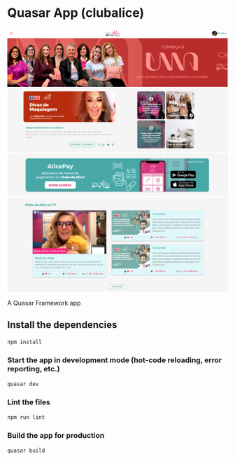 # Quasar App (clubalice)

![./src/assets/img01.png](./src/assets/img01.png)
![./src/assets/img02.png](./src/assets/img02.png)
![./src/assets/img03.png](./src/assets/img03.png)
![./src/assets/img04.png](./src/assets/img04.png)

A Quasar Framework app

## Install the dependencies

```bash
npm install
```

### Start the app in development mode (hot-code reloading, error reporting, etc.)

```bash
quasar dev
```

### Lint the files

```bash
npm run lint
```

### Build the app for production

```bash
quasar build
```
